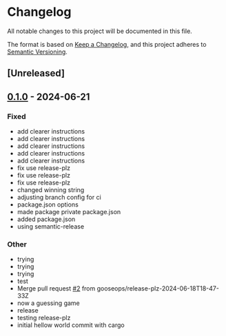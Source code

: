 # Changelog
All notable changes to this project will be documented in this file.

The format is based on [Keep a Changelog](https://keepachangelog.com/en/1.0.0/),
and this project adheres to [Semantic Versioning](https://semver.org/spec/v2.0.0.html).

## [Unreleased]

## [0.1.0](https://github.com/gooseops/hello_world/releases/tag/v0.1.0) - 2024-06-21

### Fixed
- add clearer instructions
- add clearer instructions
- add clearer instructions
- add clearer instructions
- add clearer instructions
- fix use release-plz
- fix use release-plz
- fix use release-plz
- changed winning string
- adjusting branch config for ci
- package.json options
- made package private package.json
- added package.json
- using semantic-release

### Other
- trying
- trying
- trying
- test
- Merge pull request [#2](https://github.com/gooseops/hello_world/pull/2) from gooseops/release-plz-2024-06-18T18-47-33Z
- now a guessing game
- release
- testing release-plz
- initial hellow world commit with cargo
